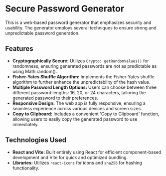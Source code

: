 # Secure Password Generator

This is a web-based password generator that emphasizes security and usability. The generator employs several techniques to ensure strong and unpredictable password generation.

## Features

- **Cryptographically Secure:** Utilizes `Crypto: getRandomValues()` for randomness, ensuring generated passwords are not as predictable as using Math.random().
- **Fisher-Yates Shuffle Algorithm:** Implements the Fisher-Yates shuffle algorithm to further enhance the unpredictability of the hash value.
- **Multiple Password Length Options:** Users can choose between three different password lengths: 16, 20, or 24 characters, tailoring the generated password to their preferences.
- **Responsive Design:** The web app is fully responsive, ensuring a seamless experience across various devices and screen sizes.
- **Copy to Clipboard:** Includes a convenient 'Copy to Clipboard' function, allowing users to easily copy the generated password to use immediately.

## Technologies Used

- **React and Vite:** Built entirely using React for efficient component-based development and Vite for quick and optimized bundling.
- **Libraries:** Utilizes `react-icons` for icons and `sha256` for hashing functionality.
